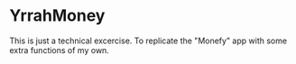 # YrrahMoney
This is just a technical excercise. To replicate the "Monefy" app with some extra functions of my own.
